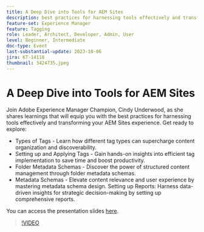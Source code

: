 ```yaml
---
title: A Deep Dive into Tools for AEM Sites
description: best practices for harnessing tools effectively and transforming your AEM Sites experience. Types of Tags Learn how different tag types can supercharge content organization and discoverability.  Setting up and Applying Tags Gain hands-on insights into efficient tag implementation to save time and boost productivity.  Folder Metadata Schemas Discover the power of structured content management through folder metadata schemas.Metadata Schemas Elevate content relevance and user experience by mastering metadata schema design. Setting up Reports Harness data-driven insights for strategic decision-making by setting up comprehensive reports.You can access the presentation slides here.
feature-set: Experience Manager
feature: Tagging
role: Leader, Architect, Developer, Admin, User
level: Beginner, Intermediate
doc-type: Event
last-substantial-update: 2023-10-06
jira: KT-14118
thumbnail: 3424735.jpeg
---
```


# A Deep Dive into Tools for AEM Sites

Join Adobe Experience Manager Champion, Cindy Underwood, as she shares learnings that will equip you with the best practices for harnessing tools effectively and transforming your AEM Sites experience. Get ready to explore:

* Types of Tags - Learn how different tag types can supercharge content organization and discoverability.
* Setting up and Applying Tags - Gain hands-on insights into efficient tag implementation to save time and boost productivity.
* Folder Metadata Schemas - Discover the power of structured content management through folder metadata schemas.
* Metadata Schemas - Elevate content relevance and user experience by mastering metadata schema design. Setting up Reports: Harness data-driven insights for strategic decision-making by setting up comprehensive reports.

You can access the presentation slides [here](/help/learn-from-your-peers/assets/experience-manager/sept2023/AEM-Sites-Tools-Webinar.pdf).

>[!VIDEO](https://video.tv.adobe.com/v/3424735/?learn=on)
